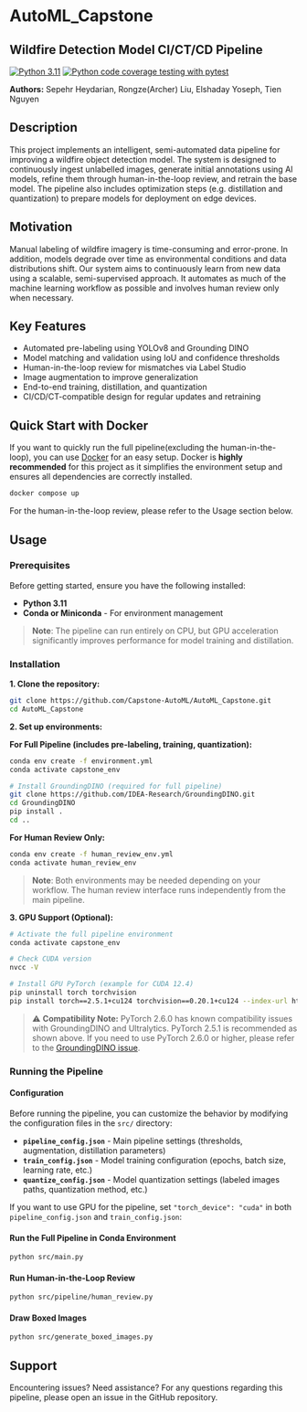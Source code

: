 # AutoML_Capstone

## Wildfire Detection Model CI/CT/CD Pipeline

[![Python 3.11](https://img.shields.io/badge/python-3.11-blue.svg)](https://www.python.org/downloads/release/python-31112/)
[![Python code coverage testing with pytest](https://github.com/sep-he/AutoML_Capstone/actions/workflows/test.yml/badge.svg)](https://github.com/sep-he/AutoML_Capstone/actions/workflows/test.yml)

**Authors:** Sepehr Heydarian, Rongze(Archer) Liu, Elshaday Yoseph, Tien Nguyen

## Description

This project implements an intelligent, semi-automated data pipeline for improving a wildfire object detection model. The system is designed to continuously ingest unlabelled images, generate initial annotations using AI models, refine them through human-in-the-loop review, and retrain the base model. The pipeline also includes optimization steps (e.g. distillation and quantization) to prepare models for deployment on edge devices.

## Motivation

Manual labeling of wildfire imagery is time-consuming and error-prone. In addition, models degrade over time as environmental conditions and data distributions shift. Our system aims to continuously learn from new data using a scalable, semi-supervised approach. It automates as much of the machine learning workflow as possible and involves human review only when necessary.

## Key Features

- Automated pre-labeling using YOLOv8 and Grounding DINO
- Model matching and validation using IoU and confidence thresholds
- Human-in-the-loop review for mismatches via Label Studio
- Image augmentation to improve generalization
- End-to-end training, distillation, and quantization
- CI/CD/CT-compatible design for regular updates and retraining

## Quick Start with Docker

If you want to quickly run the full pipeline(excluding the human-in-the-loop), you can use [Docker](https://docs.docker.com/get-docker/) for an easy setup. Docker is **highly recommended** for this project as it simplifies the environment setup and ensures all dependencies are correctly installed.

```bash
docker compose up
```

For the human-in-the-loop review, please refer to the Usage section below.

## Usage

### Prerequisites

Before getting started, ensure you have the following installed:

- **Python 3.11**
- **Conda or Miniconda** - For environment management

> **Note**: The pipeline can run entirely on CPU, but GPU acceleration significantly improves performance for model training and distillation.

### Installation

**1. Clone the repository:**

```bash
git clone https://github.com/Capstone-AutoML/AutoML_Capstone.git
cd AutoML_Capstone
```

**2. Set up environments:**

**For Full Pipeline (includes pre-labeling, training, quantization):**

```bash
conda env create -f environment.yml
conda activate capstone_env

# Install GroundingDINO (required for full pipeline)
git clone https://github.com/IDEA-Research/GroundingDINO.git
cd GroundingDINO
pip install .
cd ..
```

**For Human Review Only:**

```bash
conda env create -f human_review_env.yml
conda activate human_review_env
```

> **Note**: Both environments may be needed depending on your workflow. The human review interface runs independently from the main pipeline.

**3. GPU Support (Optional):**

```bash
# Activate the full pipeline environment
conda activate capstone_env

# Check CUDA version
nvcc -V

# Install GPU PyTorch (example for CUDA 12.4)
pip uninstall torch torchvision
pip install torch==2.5.1+cu124 torchvision==0.20.1+cu124 --index-url https://download.pytorch.org/whl/cu124
```

> ⚠️ **Compatibility Note:** PyTorch 2.6.0 has known compatibility issues with GroundingDINO and Ultralytics. PyTorch 2.5.1 is recommended as shown above. If you need to use PyTorch 2.6.0 or higher, please refer to the [GroundingDINO issue](https://github.com/IDEA-Research/GroundingDINO/issues/405).

### Running the Pipeline

#### Configuration

Before running the pipeline, you can customize the behavior by modifying the configuration files in the `src/` directory:

- **`pipeline_config.json`** - Main pipeline settings (thresholds, augmentation, distillation parameters)
- **`train_config.json`** - Model training configuration (epochs, batch size, learning rate, etc.)
- **`quantize_config.json`** - Model quantization settings (labeled images paths, quantization method, etc.)

If you want to use GPU for the pipeline, set `"torch_device": "cuda"` in both `pipeline_config.json` and `train_config.json`:

#### Run the Full Pipeline in Conda Environment

```bash
python src/main.py
```

#### Run Human-in-the-Loop Review

```bash
python src/pipeline/human_review.py
```

#### Draw Boxed Images

```bash
python src/generate_boxed_images.py
```

## Support

Encountering issues? Need assistance? For any questions regarding this pipeline, please open an issue in the GitHub repository.
